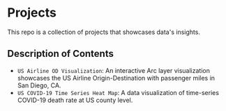 # Projects
This repo is a collection of projects that showcases data's insights.

## Description of Contents
* `US Airline OD Visualization`: An interactive Arc layer visualization showcases the US Airline Origin-Destination with passenger miles in San Diego, CA.
* `US COVID-19 Time Series Heat Map`: A data visualization of time-series COVID-19 death rate at US county level.
